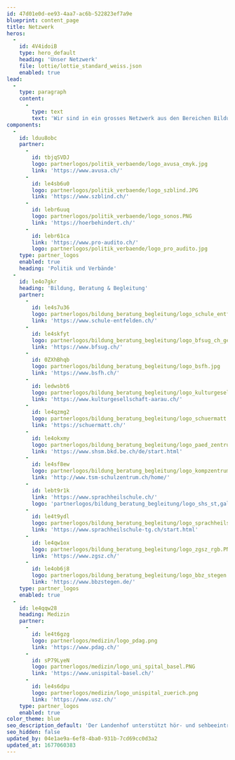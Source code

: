 ```yaml
---
id: 47d01e0d-ee93-4aa7-ac6b-522823ef7a9e
blueprint: content_page
title: Netzwerk
heros:
  -
    id: 4V4idoiB
    type: hero_default
    heading: 'Unser Netzwerk'
    file: lottie/lottie_standard_weiss.json
    enabled: true
lead:
  -
    type: paragraph
    content:
      -
        type: text
        text: 'Wir sind in ein grosses Netzwerk aus den Bereichen Bildung, Medizin und Technik eingebunden, pflegen langjährige Beziehungen zu unseren Kooperationspartner:innen.'
components:
  -
    id: lduu8obc
    partner:
      -
        id: tbjqSVDJ
        logo: partnerlogos/politik_verbaende/logo_avusa_cmyk.jpg
        link: 'https://www.avusa.ch/'
      -
        id: le4sb6u0
        logo: partnerlogos/politik_verbaende/logo_szblind.JPG
        link: 'https://www.szblind.ch/'
      -
        id: lebr6uuq
        logo: partnerlogos/politik_verbaende/logo_sonos.PNG
        link: 'https://hoerbehindert.ch/'
      -
        id: lebr61ca
        link: 'https://www.pro-audito.ch/'
        logo: partnerlogos/politik_verbaende/logo_pro_audito.jpg
    type: partner_logos
    enabled: true
    heading: 'Politik und Verbände'
  -
    id: le4o7gkr
    heading: 'Bildung, Beratung & Begleitung'
    partner:
      -
        id: le4s7u36
        logo: partnerlogos/bildung_beratung_begleitung/logo_schule_entfelden.JPG
        link: 'https://www.schule-entfelden.ch/'
      -
        id: le4skfyt
        logo: partnerlogos/bildung_beratung_begleitung/logo_bfsug_ch_gelb.JPG
        link: 'https://www.bfsug.ch/'
      -
        id: 0ZXhBhqb
        logo: partnerlogos/bildung_beratung_begleitung/logo_bsfh.jpg
        link: 'https://www.bsfh.ch/'
      -
        id: ledwsbt6
        logo: partnerlogos/bildung_beratung_begleitung/logo_kulturgesellschaft_aarau.png
        link: 'https://www.kulturgesellschaft-aarau.ch/'
      -
        id: le4qzmg2
        logo: partnerlogos/bildung_beratung_begleitung/logo_schuermatt.PNG
        link: 'https://schuermatt.ch/'
      -
        id: le4okxmy
        logo: partnerlogos/bildung_beratung_begleitung/logo_paed_zentrum_hsm.JPG
        link: 'https://www.shsm.bkd.be.ch/de/start.html'
      -
        id: le4sf8ew
        logo: partnerlogos/bildung_beratung_begleitung/logo_kompzentrum_paed_therapie_foerderung.png
        link: 'http://www.tsm-schulzentrum.ch/home/'
      -
        id: lebt9r1k
        link: 'https://www.sprachheilschule.ch/'
        logo: 'partnerlogos/bildung_beratung_begleitung/logo_shs_st,gallen.jpg'
      -
        id: le4t9ydl
        logo: partnerlogos/bildung_beratung_begleitung/logo_sprachheilschule_thurgau.jpg
        link: 'https://www.sprachheilschule-tg.ch/start.html'
      -
        id: le4qw1ox
        logo: partnerlogos/bildung_beratung_begleitung/logo_zgsz_rgb.PNG
        link: 'https://www.zgsz.ch/'
      -
        id: le4ob6j8
        logo: partnerlogos/bildung_beratung_begleitung/logo_bbz_stegen.JPG
        link: 'https://www.bbzstegen.de/'
    type: partner_logos
    enabled: true
  -
    id: le4qqw28
    heading: Medizin
    partner:
      -
        id: le4t6gzg
        logo: partnerlogos/medizin/logo_pdag.png
        link: 'https://www.pdag.ch/'
      -
        id: sP79LyeN
        logo: partnerlogos/medizin/logo_uni_spital_basel.PNG
        link: 'https://www.unispital-basel.ch/'
      -
        id: le4s6dpu
        logo: partnerlogos/medizin/logo_unispital_zuerich.png
        link: 'https://www.usz.ch/'
    type: partner_logos
    enabled: true
color_theme: blue
seo_description_default: 'Der Landenhof unterstützt hör- und sehbeeinträchtigte Kinder & Jugendliche in ihrem selbstbestimmten Leben durch Förderung ihrer Fähigkeiten & Entwicklung'
seo_hidden: false
updated_by: 04e1ae9a-6ef8-4ba0-931b-7cd69cc0d3a2
updated_at: 1677060383
---
```

